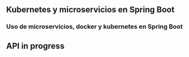 ## Kubernetes y microservicios en Spring Boot
### Uso de microservicios, docker y kubernetes en Spring Boot

## API in progress
